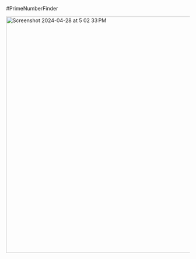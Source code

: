 #PrimeNumberFinder


<img width="648" alt="Screenshot 2024-04-28 at 5 02 33 PM" src="https://github.com/Ravi29102004/PrimeNumberFinder/assets/153702531/595e7ef1-0590-4eef-8f2b-a50b1383b656">

